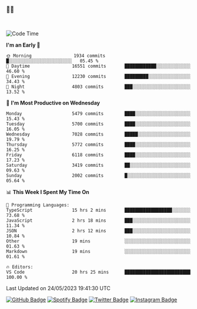 ### 🤙🍺

<!-- <a href="https://github-readme-stats.vercel.app/api?username=hzak2xx&count_private=true&show_icons=true&theme=dracula">
  <img align="center" src="https://github-readme-stats.vercel.app/api?username=hzak2xx&count_private=true&show_icons=true&theme=dracula" />
</a>
</br> -->
</br>

<!--START_SECTION:waka-->
![Code Time](http://img.shields.io/badge/Code%20Time-2%2C427%20hrs%201%20min-blue)

**I'm an Early 🐤** 

```text
🌞 Morning                1934 commits        █░░░░░░░░░░░░░░░░░░░░░░░░   05.45 % 
🌆 Daytime                16551 commits       ████████████░░░░░░░░░░░░░   46.60 % 
🌃 Evening                12230 commits       █████████░░░░░░░░░░░░░░░░   34.43 % 
🌙 Night                  4803 commits        ███░░░░░░░░░░░░░░░░░░░░░░   13.52 % 
```
📅 **I'm Most Productive on Wednesday** 

```text
Monday                   5479 commits        ████░░░░░░░░░░░░░░░░░░░░░   15.43 % 
Tuesday                  5700 commits        ████░░░░░░░░░░░░░░░░░░░░░   16.05 % 
Wednesday                7028 commits        █████░░░░░░░░░░░░░░░░░░░░   19.79 % 
Thursday                 5772 commits        ████░░░░░░░░░░░░░░░░░░░░░   16.25 % 
Friday                   6118 commits        ████░░░░░░░░░░░░░░░░░░░░░   17.23 % 
Saturday                 3419 commits        ██░░░░░░░░░░░░░░░░░░░░░░░   09.63 % 
Sunday                   2002 commits        █░░░░░░░░░░░░░░░░░░░░░░░░   05.64 % 
```


📊 **This Week I Spent My Time On** 

```text
💬 Programming Languages: 
TypeScript               15 hrs 2 mins       ██████████████████░░░░░░░   73.68 % 
JavaScript               2 hrs 18 mins       ███░░░░░░░░░░░░░░░░░░░░░░   11.34 % 
JSON                     2 hrs 12 mins       ███░░░░░░░░░░░░░░░░░░░░░░   10.84 % 
Other                    19 mins             ░░░░░░░░░░░░░░░░░░░░░░░░░   01.63 % 
Markdown                 19 mins             ░░░░░░░░░░░░░░░░░░░░░░░░░   01.61 % 

🔥 Editors: 
VS Code                  20 hrs 25 mins      █████████████████████████   100.00 % 
```


 Last Updated on 24/05/2023 19:41:30 UTC
<!--END_SECTION:waka-->

[![GitHub Badge](https://img.shields.io/badge/GitHub-100000?style=for-the-badge&logo=github&logoColor=white)](https://github.com/hzak2xx)
[![Spotify Badge](https://img.shields.io/badge/Spotify-1ED760?&style=for-the-badge&logo=spotify&logoColor=white)](https://open.spotify.com/user/uf90s6sbbh75a1mt44clkhkvf)
[![Twitter Badge](https://img.shields.io/badge/Twitter-1DA1F2?style=for-the-badge&logo=twitter&logoColor=white)](https://twitter.com/hzak2xx)
[![Instagram Badge](https://img.shields.io/badge/Instagram-E4405F?style=for-the-badge&logo=instagram&logoColor=white)](https://www.instagram.com/hzak2xx/)
